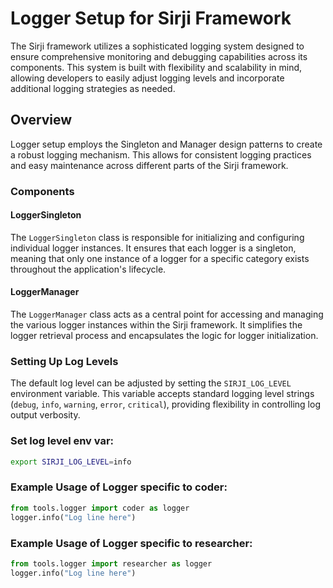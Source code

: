 # Logger Setup for Sirji Framework

The Sirji framework utilizes a sophisticated logging system designed to ensure comprehensive monitoring and debugging capabilities across its components. This system is built with flexibility and scalability in mind, allowing developers to easily adjust logging levels and incorporate additional logging strategies as needed.

## Overview

Logger setup employs the Singleton and Manager design patterns to create a robust logging mechanism. This allows for consistent logging practices and easy maintenance across different parts of the Sirji framework.

### Components

#### LoggerSingleton

The `LoggerSingleton` class is responsible for initializing and configuring individual logger instances. It ensures that each logger is a singleton, meaning that only one instance of a logger for a specific category exists throughout the application's lifecycle.

#### LoggerManager

The `LoggerManager` class acts as a central point for accessing and managing the various logger instances within the Sirji framework. It simplifies the logger retrieval process and encapsulates the logic for logger initialization.

### Setting Up Log Levels

The default log level can be adjusted by setting the `SIRJI_LOG_LEVEL` environment variable. This variable accepts standard logging level strings (`debug`, `info`, `warning`, `error`, `critical`), providing flexibility in controlling log output verbosity.

### Set log level env var:
```bash
export SIRJI_LOG_LEVEL=info
```

### Example Usage of Logger specific to coder:
```python
from tools.logger import coder as logger
logger.info("Log line here")
```

### Example Usage of Logger specific to researcher:
```python
from tools.logger import researcher as logger
logger.info("Log line here")
```